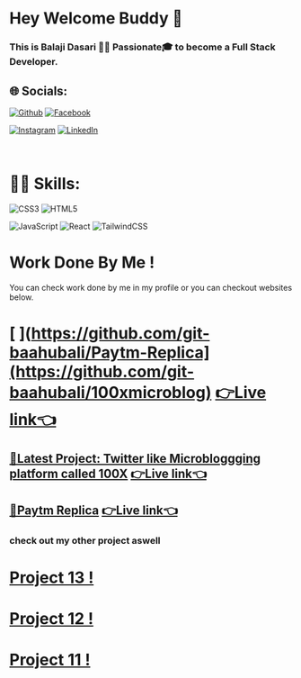 # Hey Welcome Buddy 👋

### This is Balaji Dasari 🧑‍💻 Passionate🎓 to become a Full Stack Developer.

## 🌐 Socials:

[![Github](https://img.shields.io/badge/Github-teal.svg?logo=Github&logoColor=white)](https://github.com/git-baahubali)
[![Facebook](https://img.shields.io/badge/Facebook-%231877F2.svg?logo=Facebook&logoColor=white)](https://www.facebook.com/balaji.dasari.90/)

[![Instagram](https://img.shields.io/badge/Instagram-%23E4405F.svg?logo=Instagram&logoColor=white)](https://www.instagram.com/balaji__dasari/)
[![LinkedIn](https://img.shields.io/badge/LinkedIn-%230077B5.svg?logo=linkedin&logoColor=white)](https://www.linkedin.com/in/balaji-dasari-2a88b5155/)

</br>

# 🧑‍💻 Skills:

![CSS3](https://img.shields.io/badge/css3-%231572B6.svg?style=for-the-badge&logo=css3&logoColor=white) ![HTML5](https://img.shields.io/badge/html5-%23E34F26.svg?style=for-the-badge&logo=html5&logoColor=white)

![JavaScript](https://img.shields.io/badge/javascript-%23323330.svg?style=for-the-badge&logo=javascript&logoColor=%23F7DF1E)
![React](https://img.shields.io/badge/react-%2320232a.svg?style=for-the-badge&logo=react&logoColor=%2461DAFB) ![TailwindCSS](https://img.shields.io/badge/tailwindcss-%2338B2AC.svg?style=for-the-badge&logo=tailwind-css&logoColor=white)
</br>

# Work Done By Me !

You can check work done by me in my profile or you can checkout websites below.

<!-- [My Portfolio Website !]() -->

# [ ](https://github.com/git-baahubali/Paytm-Replica](https://github.com/git-baahubali/100xmicroblog) <a href="https://microblogging100x-dadb27e921ca.herokuapp.com/"  target="_blank" >👉Live link👈</a>

## [🤩Latest Project: Twitter like Microbloggging platform called 100X](https://github.com/git-baahubali/100xmicroblog) <a href="https://microblogging100x-dadb27e921ca.herokuapp.com/"  target="_blank" >👉Live link👈</a>


## [🤩Paytm Replica](https://github.com/git-baahubali/Paytm-Replica) <a href="https://paytm-replica.vercel.app/"  target="_blank" >👉Live link👈</a>

### check out my other project aswell

# <a href="https://balaji-project-13.netlify.app/"  target="_blank" >Project 13 !</a>
# <a href="https://balaji-project-12.netlify.app/"  target="_blank" >Project 12 ! </a>
# <a href="https://bahubali-project-11.netlify.app/"  target="_blank" >Project 11 !</a>


</br>

<!--
**git-baahubali/git-baahubali** is a ✨ _special_ ✨ repository because its `README.md` (this file) appears on your GitHub profile.

Here are some ideas to get you started:

- 🔭 I’m currently working on ...
- 🌱 I’m currently learning ...
- 👯 I’m looking to collaborate on ...
- 🤔 I’m looking for help with ...
- 💬 Ask me about ...
- 📫 How to reach me: ...
- 😄 Pronouns: ...
- ⚡ Fun fact: ...
-->
